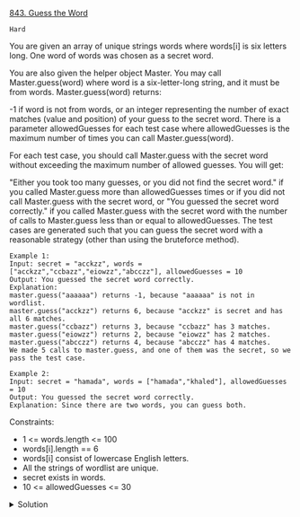 [843. Guess the Word](https://leetcode.com/problems/guess-the-word/description/)

`Hard`

You are given an array of unique strings words where words[i] is six letters long. One word of words was chosen as a secret word.

You are also given the helper object Master. You may call Master.guess(word) where word is a six-letter-long string, and it must be from words. Master.guess(word) returns:

-1 if word is not from words, or
an integer representing the number of exact matches (value and position) of your guess to the secret word.
There is a parameter allowedGuesses for each test case where allowedGuesses is the maximum number of times you can call Master.guess(word).

For each test case, you should call Master.guess with the secret word without exceeding the maximum number of allowed guesses. You will get:

"Either you took too many guesses, or you did not find the secret word." if you called Master.guess more than allowedGuesses times or if you did not call Master.guess with the secret word, or
"You guessed the secret word correctly." if you called Master.guess with the secret word with the number of calls to Master.guess less than or equal to allowedGuesses.
The test cases are generated such that you can guess the secret word with a reasonable strategy (other than using the bruteforce method).

```
Example 1:
Input: secret = "acckzz", words = ["acckzz","ccbazz","eiowzz","abcczz"], allowedGuesses = 10
Output: You guessed the secret word correctly.
Explanation:
master.guess("aaaaaa") returns -1, because "aaaaaa" is not in wordlist.
master.guess("acckzz") returns 6, because "acckzz" is secret and has all 6 matches.
master.guess("ccbazz") returns 3, because "ccbazz" has 3 matches.
master.guess("eiowzz") returns 2, because "eiowzz" has 2 matches.
master.guess("abcczz") returns 4, because "abcczz" has 4 matches.
We made 5 calls to master.guess, and one of them was the secret, so we pass the test case.

Example 2:
Input: secret = "hamada", words = ["hamada","khaled"], allowedGuesses = 10
Output: You guessed the secret word correctly.
Explanation: Since there are two words, you can guess both.
```

Constraints:

- 1 <= words.length <= 100
- words[i].length == 6
- words[i] consist of lowercase English letters.
- All the strings of wordlist are unique.
- secret exists in words.
- 10 <= allowedGuesses <= 30

<details>
<summary>Solution</summary>

[How to explain to interviewer - 843. Guess the Word](https://leetcode.com/problems/guess-the-word/solutions/556075/how-to-explain-to-interviewer-843-guess-the-word/)
</details>